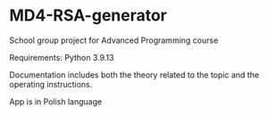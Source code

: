 # MD4-RSA-generator
School group project for Advanced Programming course 

Requirements: Python 3.9.13 

Documentation includes both the theory related to the topic and the operating instructions.

App is in Polish language

